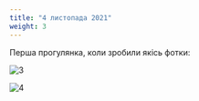 ```yaml
---
title: "4 листопада 2021"
weight: 3
---
```


Перша прогулянка, коли зробили якісь фотки:

![3](/images/04-11-2021-1.jpg)

![4](/images/04-11-2021-2.jpg)